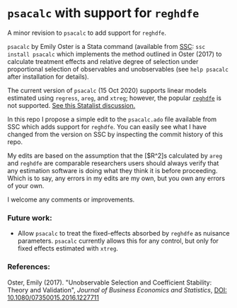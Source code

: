 # `psacalc` with support for `reghdfe`
A minor revision to `psacalc` to add support for `reghdfe`.

`psacalc` by Emily Oster is a Stata command (available from [SSC](https://ideas.repec.org/s/boc/bocode.html): `ssc install psacalc` which implements the method outlined in Oster (2017) to calculate treatment effects and relative degree of selection under proportional selection of observables and unobservables (see `help psacalc` after installation for details).

The current version of `psacalc` (15 Oct 2020) supports linear models estimated using `regress`, `areg`, and `xtreg`; however, the popular [`reghdfe`](http://scorreia.com/software/reghdfe/) is not supported. [See this Statalist discussion.](https://www.statalist.org/forums/forum/general-stata-discussion/general/1523251-combining-ivreghdfe-and-psacalc)

In this repo I propose a simple edit to the `psacalc.ado` file available from SSC which adds support for `reghdfe`. You can easily see what I have changed from the version on SSC by inspecting the commit history of this repo.

My edits are based on the assumption that the \[$R^2\]s calculated by `areg` and `reghdfe` are comparable researchers users should always verify that any estimation software is doing what they think it is before proceeding. Which is to say, any errors in my edits are my own, but you own any errors of your own.

I welcome any comments or improvements.

### Future work:

- Allow `psacalc` to treat the fixed-effects absorbed by `reghdfe` as nuisance parameters. `psacalc` currently allows this for any control, but only for fixed effects estimated with `xtreg`.

### References:
Oster, Emily (2017). "Unobservable Selection and Coefficient Stability: Theory and Validation", _Journal of Business Economics and Statistics_,  [DOI: 10.1080/07350015.2016.1227711]( https://doi.org/10.1080/07350015.2016.1227711)
